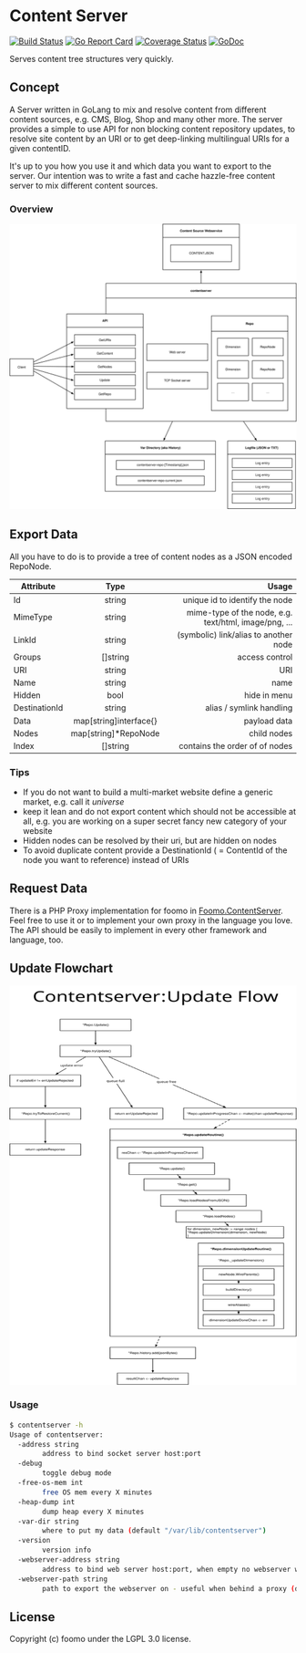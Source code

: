 # Content Server

[![Build Status](https://github.com/foomo/contentserver/actions/workflows/test.yml/badge.svg?branch=main&event=push)](https://github.com/foomo/contentserver/actions/workflows/test.yml)
[![Go Report Card](https://goreportcard.com/badge/github.com/foomo/contentserver)](https://goreportcard.com/report/github.com/foomo/contentserver)
[![Coverage Status](https://coveralls.io/repos/github/foomo/contentserver/badge.svg?branch=main&)](https://coveralls.io/github/foomo/contentserver?branch=main)
[![GoDoc](https://godoc.org/github.com/foomo/contentserver?status.svg)](https://godoc.org/github.com/foomo/contentserver)

Serves content tree structures very quickly.

## Concept

A Server written in GoLang to mix and resolve content from different content sources, e.g. CMS, Blog, Shop and many
other more. The server provides a simple to use API for non blocking content repository updates, to resolve site content
by an URI or to get deep-linking multilingual URIs for a given contentID.

It's up to you how you use it and which data you want to export to the server. Our intention was to write a fast and
cache hazzle-free content server to mix different content sources.

### Overview

<img src="docs/assets/Overview.svg" width="100%" height="500">

## Export Data

All you have to do is to provide a tree of content nodes as a JSON encoded RepoNode.

| Attribute     |          Type          |                                                 Usage |
|---------------|:----------------------:|------------------------------------------------------:|
| Id            |         string         |                        unique id to identify the node |
| MimeType      |         string         | mime-type of the node, e.g. text/html, image/png, ... |
| LinkId        |         string         |                 (symbolic) link/alias to another node |
| Groups        |        []string        |                                        access control |
| URI           |         string         |                                                   URI |
| Name          |         string         |                                                  name |
| Hidden        |          bool          |                                          hide in menu |
| DestinationId |         string         |                              alias / symlink handling |
| Data          | map[string]interface{} |                                          payload data |
| Nodes         |  map[string]*RepoNode  |                                           child nodes |
| Index         |        []string        |                        contains the order of of nodes |

### Tips

- If you do not want to build a multi-market website define a generic market, e.g. call it *universe*
- keep it lean and do not export content which should not be accessible at all, e.g. you are working on a super secret
  fancy new category of your website
- Hidden nodes can be resolved by their uri, but are hidden on nodes
- To avoid duplicate content provide a DestinationId ( = ContentId of the node you want to reference) instead of URIs

## Request Data

There is a PHP Proxy implementation for foomo in [Foomo.ContentServer](https://github.com/foomo/Foomo.ContentServer).
Feel free to use it or to implement your own proxy in the language you love. The API should be easily to implement in
every other framework and language, too.

## Update Flowchart

<img src="docs/assets/Update-Flow.svg" width="100%" height="700">

### Usage

```bash
$ contentserver -h
Usage of contentserver:
  -address string
    	address to bind socket server host:port
  -debug
    	toggle debug mode
  -free-os-mem int
    	free OS mem every X minutes
  -heap-dump int
    	dump heap every X minutes
  -var-dir string
    	where to put my data (default "/var/lib/contentserver")
  -version
    	version info
  -webserver-address string
    	address to bind web server host:port, when empty no webserver will be spawned
  -webserver-path string
    	path to export the webserver on - useful when behind a proxy (default "/contentserver")
```

## License

Copyright (c) foomo under the LGPL 3.0 license.
